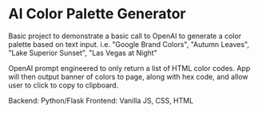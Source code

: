 # AI Color Palette Generator

Basic project to demonstrate a basic call to OpenAI to generate a color palette based on text input. i.e. "Google Brand Colors", "Autumn Leaves", "Lake Superior Sunset", "Las Vegas at Night"

OpenAI prompt engineered to only return a list of HTML color codes. App will then output banner of colors to page, along with hex code, and allow user to click to copy to clipboard.

Backend: Python/Flask
Frontend: Vanilla JS, CSS, HTML